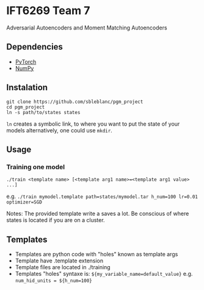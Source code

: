 # IFT6269 Team 7
Adversarial Autoencoders and Moment Matching Autoencoders

## Dependencies
* [PyTorch](https://pytorch.org/)
* [NumPy](https://www.numpy.org/)

## Instalation
  ```
  git clone https://github.com/sbleblanc/pgm_project
  cd pgm_project
  ln -s path/to/states states
  ```
  `ln` creates a symbolic link, to where you want to put the state of your models alternatively, one could use `mkdir`.
  
## Usage
### Training one model
`./train <template name> [<template arg1 name>=<template arg1 value> ...]`

e.g. `./train mymodel.template path=states/mymodel.tar h_num=100 lr=0.01 optimizer=SGD`

Notes: The provided template write a saves a lot. Be conscious of where states is located if you are on a cluster.

## Templates
* Templates are python code with "holes" known as template args
* Template have .template extension
* Template files are located in ./training
* Templates "holes" syntaxe is: `${my_variable_name=default_value}` e.g. `num_hid_units = ${h_num=100}`
